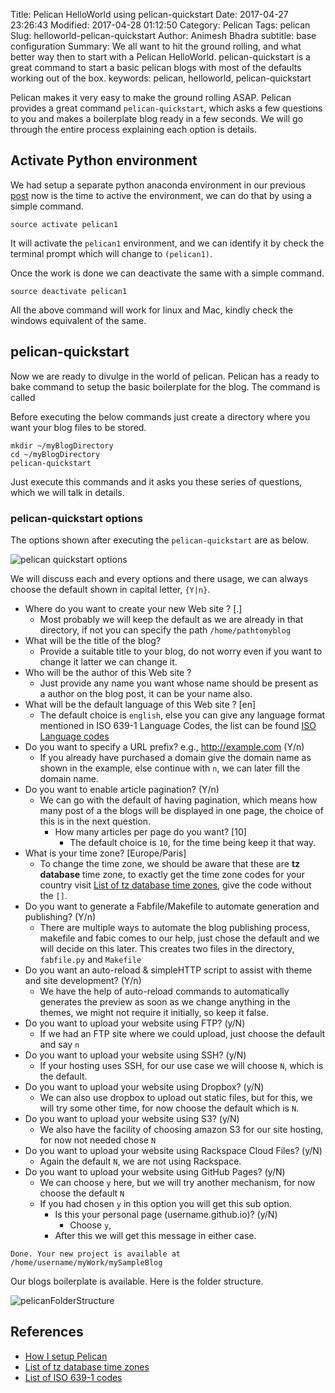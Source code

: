 Title: Pelican HelloWorld using pelican-quickstart
Date: 2017-04-27 23:26:43
Modified: 2017-04-28 01:12:50
Category: Pelican
Tags: pelican
Slug: helloworld-pelican-quickstart
Author: Animesh Bhadra
subtitle: base configuration
Summary: We all want to hit the ground rolling, and what better way then to start with a Pelican HelloWorld. pelican-quickstart is a great command to start a basic pelican blogs with most of the defaults working out of the box.
keywords: pelican, helloworld, pelican-quickstart

Pelican makes it very easy to make the ground rolling ASAP. Pelican provides a great command `pelican-quickstart`, which asks a few questions to you and makes a boilerplate blog ready in a few seconds. We will go through the entire process explaining each option is details.

## Activate Python environment ##

We had setup a separate python anaconda environment in our previous [post]({filename}python-setup-for-pelican-blog.md) now is the time to active the environment, we can do that by using a simple command.

````shell
source activate pelican1
````

It will activate the `pelican1` environment, and we can identify it by check the terminal prompt which will change to `(pelican1)`.

Once the work is done we can deactivate the same with a simple command.

````shell
source deactivate pelican1
````

All the above command will work for linux and Mac, kindly check the windows equivalent of the same.

## pelican-quickstart ##

Now we are ready to divulge in the world of pelican. Pelican has a ready to bake command to setup the basic boilerplate for the blog. The command is called

Before executing the below commands just create a directory where you want your blog files to be stored.

````shell
mkdir ~/myBlogDirectory
cd ~/myBlogDirectory
pelican-quickstart
````

Just execute this commands and it asks you these series of questions, which we will talk in details.

### pelican-quickstart options ###

The options shown after executing the `pelican-quickstart` are as below.

![pelican quickstart options]({filename}../images/pelicanQuickStart/pelicanQuickStartoptions.png "pelican quickstart options")

We will discuss each and every options and there usage, we can always choose the default shown in capital letter, `{Y|n}`.

* Where do you want to create your new Web site ? [.]
    - Most probably we will keep the default as we are already in that directory, if not you can specify the path `/home/pathtomyblog`
* What will be the title of the blog?
    - Provide a suitable title to your blog, do not worry even if you want to change it latter we can change it. 
* Who will be the author of this Web site ?
    - Just provide any name you want whose name should be present as a author on the blog post, it can be your name also.
* What will be the default language  of this Web site ? [en]
    - The default choice is `english`, else you can give any language format mentioned in ISO 639-1 Language Codes, the list can be found [ISO Language codes](https://en.wikipedia.org/wiki/List_of_ISO_639-1_codes "ISO Language codes")
* Do you want to specify a URL prefix? e.g., http://example.com   (Y/n)
    - If you already have purchased a domain give the domain name as shown in the example, else continue with `n`, we can later fill the domain name.
* Do you want to enable article pagination? (Y/n)
    - We can go with the default of having pagination, which means how many post of a the blogs will be displayed in one page, the choice of this is in the next question.
        + How many articles per page do you want? [10] 
            * The default choice is `10`, for the time being keep it that way.
* What is your time zone? [Europe/Paris]
    - To change the time zone, we should be aware that these are **tz database** time zone, to exactly get the time zone codes for your country visit [List of tz database time zones](https://en.wikipedia.org/wiki/List_of_tz_database_time_zones "List of tz database time zones"), give the code without the `[]`.
* Do you want to generate a Fabfile/Makefile to automate generation and publishing? (Y/n)
    - There are multiple ways to automate the blog publishing process, makefile and fabic comes to our help, just chose the default and we will decide on this later. This creates two files in the directory, `fabfile.py` and `Makefile`
* Do you want an auto-reload & simpleHTTP script to assist with theme and site development? (Y/n)
    - We have the help of auto-reload commands to automatically generates the preview as soon as we change anything in the themes, we might not require it initially, so keep it false.
* Do you want to upload your website using FTP? (y/N)
    - If we had an FTP site where we could upload, just choose the default and say `n`
* Do you want to upload your website using SSH? (y/N)
    - If your hosting uses SSH, for our use case we will choose `N`, which is the default.
* Do you want to upload your website using Dropbox? (y/N)
    - We can also use dropbox to upload out static files, but for this, we will try some other time, for now choose the default which is `N`.
* Do you want to upload your website using S3? (y/N)
    - We also have the facility of choosing amazon S3 for our site hosting, for now not needed chose `N`
* Do you want to upload your website using Rackspace Cloud Files? (y/N) 
    - Again the default `N`, we are not using Rackspace.
* Do you want to upload your website using GitHub Pages? (y/N)
    - We can choose `y` here, but we will try another mechanism, for now choose the default `N`
    - If you had chosen `y` in this option you will get this sub option.
        + Is this your personal page (username.github.io)? (y/N)
            * Choose `y`, 
        + After this we will get this message in either case.

````shell
Done. Your new project is available at /home/username/myWork/mySampleBlog
````

Our blogs boilerplate is available. Here is the folder structure.

![pelicanFolderStructure]({filename}../images/pelicanFolderStructure.png "pelican folder structure")  

## References ##

* [How I setup Pelican ](http://terriyu.info/blog/posts/2013/07/pelican-setup/ "How did the command option help")
* [List of tz database time zones](https://en.wikipedia.org/wiki/List_of_tz_database_time_zones "List of tz database time zones")
* [List of ISO 639-1 codes](https://en.wikipedia.org/wiki/List_of_ISO_639-1_codes "List of ISO 639-1 codes")
